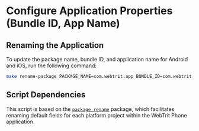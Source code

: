 # Configure Application Properties (Bundle ID, App Name)

## Renaming the Application

To update the package name, bundle ID, and application name for Android and iOS, run the following command:

```sh
make rename-package PACKAGE_NAME=com.webtrit.app BUNDLE_ID=com.webtrit.app ANDROID_APP_NAME="WebTrit" IOS_APP_NAME="WebTrit"
```

## Script Dependencies

This script is based on the [`package_rename`](https://pub.dev/packages/package_rename) package, which facilitates renaming default fields for each platform project within the WebTrit Phone application.

